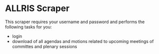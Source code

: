 # ALLRIS Scraper

This scraper requires your username and password and performs the following tasks for you:

- login
- download of all agendas and motions related to upcoming meetings of committes and plenary sessions
